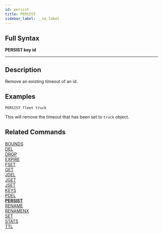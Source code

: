 ```yaml
---
id: persist
title: PERSIST
sidebar_label: __no_label
---
```


## Full Syntax

**PERSIST key id**

---

## Description

Remove an existing timeout of an id.

## Examples

```tile38-cli
PERSIST fleet truck
```

This will remove the timeout that has been set to `truck` object.

## Related Commands

[BOUNDS](../commands/bounds.md)<br>
[DEL](../commands/del.md)<br>
[DROP](../commands/drop.md)<br>
[EXPIRE](../commands/expire.md)<br>
[FSET](../commands/fset.md)<br>
[GET](../commands/get.md)<br>
[JDEL](../commands/jdel.md)<br>
[JGET](../commands/jget.md)<br>
[JSET](../commands/jset.md)<br>
[KEYS](../commands/keys.md)<br>
[PDEL](../commands/pdel.md)<br>
**[PERSIST](../commands/persist.md)**<br>
[RENAME](../commands/rename.md)<br>
[RENAMENX](../commands/renamenx.md)<br>
[SET](../commands/set.md)<br>
[STATS](../commands/stats.md)<br>
[TTL](../commands/ttl.md)<br>